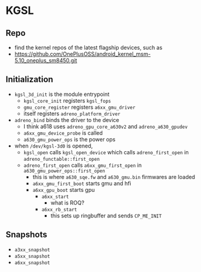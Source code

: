 KGSL
====

## Repo

- find the kernel repos of the latest flagship devices, such as
- <https://github.com/OnePlusOSS/android_kernel_msm-5.10_oneplus_sm8450.git>

## Initialization

- `kgsl_3d_init` is the module entrypoint
  - `kgsl_core_init` registers `kgsl_fops`
  - `gmu_core_register` registers `a6xx_gmu_driver`
  - itself registers `adreno_platform_driver`
- `adreno_bind` binds the driver to the device
  - I think a618 uses `adreno_gpu_core_a630v2` and `adreno_a630_gpudev`
  - `a6xx_gmu_device_probe` is called
  - `a630_gmu_power_ops` is the power ops
- when `/dev/kgsl-3d0` is opened,
  - `kgsl_open` calls `kgsl_open_device` which calls `adreno_first_open` in
    `adreno_functable::first_open`
  - `adreno_first_open` calls `a6xx_gmu_first_open` in
    `a630_gmu_power_ops::first_open`
    - this is where `a630_sqe.fw` and `a630_gmu.bin` firmwares are loaded
    - `a6xx_gmu_first_boot` starts gmu and hfi
    - `a6xx_gpu_boot` starts gpu
      - `a6xx_start`
        - what is ROQ?
      - `a6xx_rb_start`
        - this sets up ringbuffer and sends `CP_ME_INIT`

## Snapshots

- `a3xx_snapshot`
- `a5xx_snapshot`
- `a6xx_snapshot`
